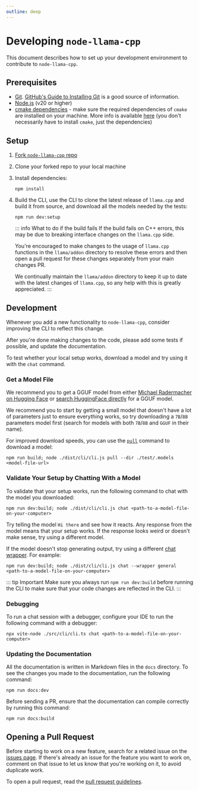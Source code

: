 ```yaml
---
outline: deep
---
```

# Developing `node-llama-cpp`
This document describes how to set up your development environment to contribute to `node-llama-cpp`.

## Prerequisites
- [Git](https://git-scm.com/). [GitHub's Guide to Installing Git](https://help.github.com/articles/set-up-git) is a good source of information.
- [Node.js](https://nodejs.org/en/) (v20 or higher)
- [cmake dependencies](https://github.com/cmake-js/cmake-js#installation:~:text=projectRoot/build%20%20%20%20%20%20%20%20%20%20%20%20%20%20%20%20%20%20%20%20%20%20%20%20%20%20%20%20%20%20%5Bstring%5D-,Requirements%3A,-CMake) - make sure the required dependencies of `cmake` are installed on your machine. More info is available [here](https://github.com/cmake-js/cmake-js#installation:~:text=projectRoot/build%20%20%20%20%20%20%20%20%20%20%20%20%20%20%20%20%20%20%20%20%20%20%20%20%20%20%20%20%20%20%5Bstring%5D-,Requirements%3A,-CMake) (you don't necessarily have to install `cmake`, just the dependencies)

## Setup
1. [Fork `node-llama-cpp` repo](https://github.com/withcatai/node-llama-cpp/fork)
2. Clone your forked repo to your local machine
3. Install dependencies:
   ```shell
   npm install
   ```
4. Build the CLI, use the CLI to clone the latest release of `llama.cpp` and build it from source, and download all the models needed by the tests:
   ```shell
   npm run dev:setup
   ```
   ::: info What to do if the build fails
   If the build fails on C++ errors, this may be due to breaking interface changes on the `llama.cpp` side.
   
   You're encouraged to make changes to the usage of `llama.cpp` functions in the `llama/addon` directory to resolve these errors and then open a pull request for these changes separately from your main changes PR.
   
   We continually maintain the `llama/addon` directory to keep it up to date with the latest changes of `llama.cpp`, so any help with this is greatly appreciated.
   :::

## Development
Whenever you add a new functionality to `node-llama-cpp`, consider improving the CLI to reflect this change.

After you're done making changes to the code, please add some tests if possible, and update the documentation.

To test whether your local setup works, download a model and try using it with the `chat` command.

### Get a Model File
We recommend you to get a GGUF model from either [Michael Radermacher on Hugging Face](https://huggingface.co/mradermacher) or [search HuggingFace directly](https://huggingface.co/models?library=gguf) for a GGUF model.

We recommend you to start by getting a small model that doesn't have a lot of parameters just to ensure everything works, so try downloading a `7B`/`8B` parameters model first (search for models with both `7B`/`8B` and `GGUF` in their name).

For improved download speeds, you can use the [`pull`](../cli/pull.md) command to download a model:
```shell
npm run build; node ./dist/cli/cli.js pull --dir ./test/.models <model-file-url>
```

### Validate Your Setup by Chatting With a Model
To validate that your setup works, run the following command to chat with the model you downloaded:
```shell
npm run dev:build; node ./dist/cli/cli.js chat <path-to-a-model-file-on-your-computer>
```

Try telling the model `Hi there` and see how it reacts. Any response from the model means that your setup works.
If the response looks weird or doesn't make sense, try using a different model.

If the model doesn't stop generating output, try using a different [chat wrapper](./chat-wrapper). For example:
```shell
npm run dev:build; node ./dist/cli/cli.js chat --wrapper general <path-to-a-model-file-on-your-computer>
```

::: tip Important
Make sure you always run `npm run dev:build` before running the CLI to make sure that your code changes are reflected in the CLI.
:::

### Debugging
To run a chat session with a debugger, configure your IDE to run the following command with a debugger:
```shell
npx vite-node ./src/cli/cli.ts chat <path-to-a-model-file-on-your-computer>
```

### Updating the Documentation
All the documentation is written in Markdown files in the `docs` directory.
To see the changes you made to the documentation, run the following command:
```shell
npm run docs:dev
```

Before sending a PR, ensure that the documentation can compile correctly by running this command:
```shell
npm run docs:build
```

## Opening a Pull Request
Before starting to work on a new feature,
search for a related issue on the [issues page](https://github.com/withcatai/node-llama-cpp/issues).
If there's already an issue for the feature you want to work on,
comment on that issue to let us know that you're working on it, to avoid duplicate work.

To open a pull request, read the [pull request guidelines](./contributing.md).
